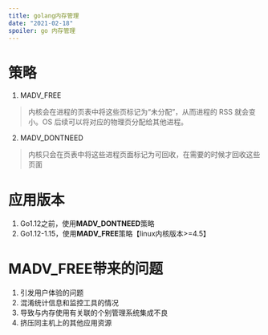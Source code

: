 ```yaml
---
title: golang内存管理
date: "2021-02-18"
spoiler: go 内存管理
---
```

# 策略
1. MADV_FREE
> 内核会在进程的页表中将这些页标记为“未分配”，从而进程的 RSS 就会变小。OS 后续可以将对应的物理页分配给其他进程。

2. MADV_DONTNEED
> 内核只会在页表中将这些进程页面标记为可回收，在需要的时候才回收这些页面

# 应用版本
1. Go1.12之前，使用**MADV_DONTNEED**策略
2. Go1.12-1.15，使用**MADV_FREE**策略【linux内核版本>=4.5】

# MADV_FREE带来的问题
1. 引发用户体验的问题
2. 混淆统计信息和监控工具的情况
3. 导致与内存使用有关联的个别管理系统集成不良
4. 挤压同主机上的其他应用资源